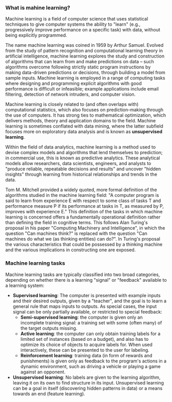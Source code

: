### What is mahine learning?

Machine learning is a field of computer science that uses statistical techniques to give computer systems the ability to "learn" (e.g., progressively improve performance on a specific task) with data, without being explicitly programmed.

The name machine learning was coined in 1959 by Arthur Samuel. Evolved from the study of pattern recognition and computational learning theory in artificial intelligence, machine learning explores the study and construction of algorithms that can learn from and make predictions on data – such algorithms overcome following strictly static program instructions by making data-driven predictions or decisions, through building a model from sample inputs. Machine learning is employed in a range of computing tasks where designing and programming explicit algorithms with good performance is difficult or infeasible; example applications include email filtering, detection of network intruders, and computer vision.

Machine learning is closely related to (and often overlaps with) computational statistics, which also focuses on prediction-making through the use of computers. It has strong ties to mathematical optimization, which delivers methods, theory and application domains to the field. Machine learning is sometimes conflated with data mining, where the latter subfield focuses more on exploratory data analysis and is known as __unsupervised learning__.

Within the field of data analytics, machine learning is a method used to devise complex models and algorithms that lend themselves to prediction; in commercial use, this is known as predictive analytics. These analytical models allow researchers, data scientists, engineers, and analysts to "produce reliable, repeatable decisions and results" and uncover "hidden insights" through learning from historical relationships and trends in the data.

Tom M. Mitchell provided a widely quoted, more formal definition of the algorithms studied in the machine learning field: "A computer program is said to learn from experience E with respect to some class of tasks T and performance measure P if its performance at tasks in T, as measured by P, improves with experience E." This definition of the tasks in which machine learning is concerned offers a fundamentally operational definition rather than defining the field in cognitive terms. This follows Alan Turing's proposal in his paper "Computing Machinery and Intelligence", in which the question "Can machines think?" is replaced with the question "Can machines do what we (as thinking entities) can do?". In Turing's proposal the various characteristics that could be possessed by a thinking machine and the various implications in constructing one are exposed.

### Machine learning tasks

Machine learning tasks are typically classified into two broad categories, depending on whether there is a learning "signal" or "feedback" available to a learning system:

* __Supervised learning__: The computer is presented with example inputs and their desired outputs, given by a "teacher", and the goal is to learn a general rule that maps inputs to outputs. As special cases, the input signal can be only partially available, or restricted to special feedback:
  * __Semi-supervised learning__: the computer is given only an incomplete training signal: a training set with some (often many) of the target outputs missing.
  * __Active learning__: the computer can only obtain training labels for a limited set of instances (based on a budget), and also has to optimize its choice of objects to acquire labels for. When used interactively, these can be presented to the user for labeling.
  * __Reinforcement learning__: training data (in form of rewards and punishments) is given only as feedback to the program's actions in a dynamic environment, such as driving a vehicle or playing a game against an opponent.
* __Unsupervised learning__: No labels are given to the learning algorithm, leaving it on its own to find structure in its input. Unsupervised learning can be a goal in itself (discovering hidden patterns in data) or a means towards an end (feature learning).

